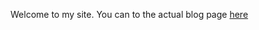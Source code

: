Welcome to my site. You can to the actual blog page [here](https://nyu-ossd-s19.github.io/angie1313-weekly/)

